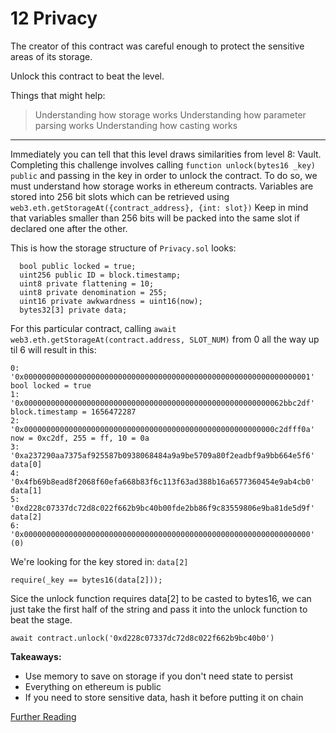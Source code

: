 # 12 Privacy

The creator of this contract was careful enough to protect the sensitive areas of its storage.

Unlock this contract to beat the level.

Things that might help:

>Understanding how storage works
>Understanding how parameter parsing works
>Understanding how casting works

---

Immediately you can tell that this level draws similarities from level 8: Vault. Completing this challenge involves calling `function unlock(bytes16 _key) public` and passing in the key in order to unlock the contract. To do so, we must understand how storage works in ethereum contracts. Variables are stored into 256 bit slots which can be retrieved using `web3.eth.getStorageAt({contract_address}, {int: slot})` Keep in mind that variables smaller than 256 bits will be packed into the same slot if declared one after the other. 

This is how the storage structure of `Privacy.sol` looks:

```
  bool public locked = true;
  uint256 public ID = block.timestamp;
  uint8 private flattening = 10;
  uint8 private denomination = 255;
  uint16 private awkwardness = uint16(now);
  bytes32[3] private data;
```

For this particular contract, calling `await web3.eth.getStorageAt(contract.address, SLOT_NUM)` from 0 all the way up til 6 will result in this: 

 ```
 0: '0x0000000000000000000000000000000000000000000000000000000000000001' bool locked = true
 1: '0x0000000000000000000000000000000000000000000000000000000062bbc2df' block.timestamp = 1656472287
 2: '0x00000000000000000000000000000000000000000000000000000000c2dfff0a' now = 0xc2df, 255 = ff, 10 = 0a 
 3: '0xa237290aa7375af925587b0938068484a9a9be5709a80f2eadbf9a9bb664e5f6' data[0]
 4: '0x4fb69b8ead8f2068f60efa668b83f6c113f63ad388b16a6577360454e9ab4cb0' data[1]
 5: '0xd228c07337dc72d8c022f662b9bc40b00fde2bb86f9c83559806e9ba81de5d9f' data[2]
 6: '0x0000000000000000000000000000000000000000000000000000000000000000' (0)

```
We're looking for the key stored in: `data[2]`

```
require(_key == bytes16(data[2]));
```
Sice the unlock function requires data[2] to be casted to bytes16, we can just take the first half of the string and pass it into the unlock function to beat the stage. 
```
await contract.unlock('0xd228c07337dc72d8c022f662b9bc40b0')
```

**Takeaways:** 
- Use memory to save on storage if you don't need state to persist
- Everything on ethereum is public
- If you need to store sensitive data, hash it before putting it on chain

[Further Reading](https://medium.com/@dariusdev/how-to-read-ethereum-contract-storage-44252c8af925)

